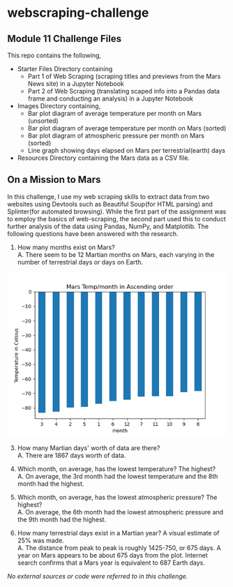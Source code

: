 # webscraping-challenge
## Module 11 Challenge Files

This repo contains the following,
- Starter Files Directory containing
    - Part 1 of Web Scraping (scraping titles and previews from the Mars News site) in a Jupyter Notebook
    - Part 2 of Web Scraping (translating scaped info into a Pandas data frame and conducting an analysis) in a Jupyter Notebook
- Images Directory containing,
    - Bar plot diagram of average temperature per month on Mars (unsorted)
    - Bar plot diagram of average temperature per month on Mars (sorted)
    - Bar plot diagram of atmospheric pressure per month on Mars (sorted)
    - Line graph showing days elapsed on Mars per terrestrial(earth) days
- Resources Directory containing the Mars data as a CSV file.

## On a Mission to Mars

In this challenge, I use my web scraping skills to extract data from two websites using Devtools such as Beautiful Soup(for HTML parsing) and Splinter(for automated browsing). While the first part of the assignment was to employ the basics of web-scraping, the second part used this to conduct further analysis of the data using Pandas, NumPy, and Matplotlib. The following questions have been answered with the research.

1. How many months exist on Mars?</br>
A. There seem to be 12 Martian months on Mars, each varying in the number of terrestrial days or days on Earth.

<img src="Images/Ave_Temp_Sorted.png">

3. How many Martian days' worth of data are there?</br>
A. There are 1867 days worth of data.

4. Which month, on average, has the lowest temperature? The highest?</br>
A. On average, the 3rd month had the lowest temperature and the 8th month had the highest.

5. Which month, on average, has the lowest atmospheric pressure? The highest?</br>
A. On average, the 6th month had the lowest atmospheric pressure and the 9th month had the highest.

6. How many terrestrial days exist in a Martian year? A visual estimate of 25% was made.</br>
A. The distance from peak to peak is roughly 1425-750, or 675 days. A year on Mars appears to be about 675 days from the plot. Internet search confirms that a Mars year is equivalent to 687 Earth days.


_No external sources or code were referred to in this challenge._

